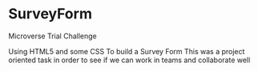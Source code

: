 # SurveyForm
Microverse Trial Challenge

Using HTML5 and some CSS To build a Survey Form 
This was a project oriented task in order to see if we can work in teams and collaborate well